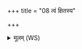 +++
title = "08 त्वं क्षितस्य"

+++
<details><summary>मूलम् (WS)</summary>

त्वं क्षितस्य भेषज्युभयो रक्षितस्य च ।  
उदेलडी ॥ ९ ॥
</details>